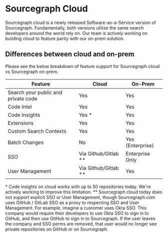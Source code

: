# Sourcegraph Cloud 
Sourcegraph cloud is a newly released Software-as-a-Service version of Sourcegraph. Fundamentally, both versions utilize the same search developers around the world rely on. Our team is actively working on building cloud to feature parity with our on-prem solution. 

## Differences between cloud and on-prem 
Please see the below breakdown of feature support for Sourcegraph cloud vs Sourcegraph on-prem. 

| Feature                             | Cloud                | On-Prem          |
| ----------------------------------- | -------------------- | ---------------- |
| Search your public and private code | Yes                  | Yes              |
| Code Intel                          | Yes                  | Yes              |
| Code Insights                       | Yes *                | Yes              |
| Extensions                          | Yes                  | Yes              |
| Custom Search Contexts              | Yes                  | Yes              |
| Batch Changes                       | No                   | Yes (Enterprise) |
| SSO                                 | Via Github/Gitlab ** | Enterprise Only  |
| User Management                     | Via Github/Gitlab ** | Yes              |

\* Code insights on cloud works with up to 50 repositories today. We're actively working to improve this limitation. 
\** Sourcegraph cloud today does not support explicit SSO or User Management, though Sourcegraph.com uses GitHub / GitLab SSO as a proxy to respecting SSO and User Management. For example, imagine a customer uses Okta SSO. This company would require their developers to use Okta SSO to sign in to GitHub, and then use GitHub to sign in to Sourcegraph. If the user leaves the company and SSO perms are removed, that user would no longer see private repositories on GitHub or on Sourcegraph. 
